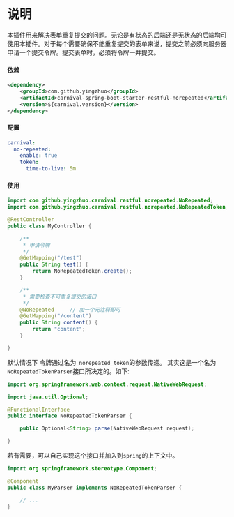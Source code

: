 # 说明

本插件用来解决表单重复提交的问题。无论是有状态的后端还是无状态的后端均可使用本插件。对于每个需要确保不能重复提交的表单来说，提交之前必须向服务器申请一个提交令牌。提交表单时，必须将令牌一并提交。

#### 依赖

```xml
<dependency>
    <groupId>com.github.yingzhuo</groupId>
    <artifactId>carnival-spring-boot-starter-restful-norepeated</artifactId>
    <version>${carnival.version}</version>
</dependency>
```

#### 配置

```yaml
carnival:
  no-repeated:
    enable: true
    token:
      time-to-live: 5m
```

#### 使用

```java
import com.github.yingzhuo.carnival.restful.norepeated.NoRepeated;
import com.github.yingzhuo.carnival.restful.norepeated.NoRepeatedToken;

@RestController
public class MyController {

    /**
     * 申请令牌
     */
    @GetMapping("/test")
    public String test() {
        return NoRepeatedToken.create();
    }

    /**
     * 需要检查不可重复提交的接口
     */
    @NoRepeated     // 加一个元注释即可
    @GetMapping("/content")
    public String content() {
        return "content";
    }

}
```

默认情况下 令牌通过名为`_norepeated_token`的参数传递。 其实这是一个名为`NoRepeatedTokenParser`接口所决定的。如下:

```java
import org.springframework.web.context.request.NativeWebRequest;

import java.util.Optional;

@FunctionalInterface
public interface NoRepeatedTokenParser {

    public Optional<String> parse(NativeWebRequest request);

}
```

若有需要，可以自己实现这个接口并加入到`spring`的上下文中。

```java
import org.springframework.stereotype.Component;

@Component
public class MyParser implements NoRepeatedTokenParser {

    // ...
}
```
